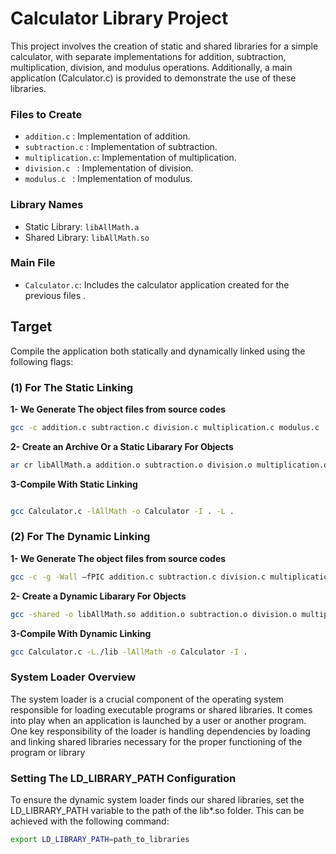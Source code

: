 
# Calculator Library Project
This project involves the creation of static and shared libraries for a simple calculator, with separate implementations for addition, subtraction, multiplication, division, and modulus operations. Additionally, a main application (Calculator.c) is provided to demonstrate the use of these libraries.

### Files to Create
- `addition.c`      : Implementation of addition.
- `subtraction.c`   : Implementation of subtraction.
- `multiplication.c`: Implementation of multiplication.
- `division.c `     : Implementation of division.
- `modulus.c `      : Implementation of modulus.
### Library Names
- Static Library: `libAllMath.a`
- Shared Library: `libAllMath.so`

### Main File

- `Calculator.c`: Includes the calculator application created for the previous files .

## Target 
Compile the application both statically and dynamically linked using the following flags:

### (1) For The Static Linking
**1- We Generate The object files from source codes**
  ```bash
gcc -c addition.c subtraction.c division.c multiplication.c modulus.c
```
**2- Create an Archive Or a Static Libarary For Objects**
```bash
ar cr libAllMath.a addition.o subtraction.o division.o multiplication.o modulus.o
  ```
**3-Compile With Static Linking**
```bash

gcc Calculator.c -lAllMath -o Calculator -I . -L .

```

### (2) For The Dynamic Linking

**1- We Generate The object files from source codes**
  ```bash
gcc -c -g -Wall –fPIC addition.c subtraction.c division.c multiplication.c modulus.c
```
**2- Create a Dynamic Libarary For Objects**
```bash
gcc -shared -o libAllMath.so addition.o subtraction.o division.o multiplication.o modulus.o

  ```
**3-Compile With Dynamic Linking**
```bash
gcc Calculator.c -L./lib -lAllMath -o Calculator -I .
```

### System Loader Overview
The system loader is a crucial component of the operating system responsible for loading executable programs or shared libraries. It comes into play when an application is launched by a user or another program. One key responsibility of the loader is handling dependencies by loading and linking shared libraries necessary for the proper functioning of the program or library

### Setting The LD_LIBRARY_PATH Configuration
To ensure the dynamic system loader finds our shared libraries, set the LD_LIBRARY_PATH variable to the path of the lib*.so folder. This can be achieved with the following command:

```bash
export LD_LIBRARY_PATH=path_to_libraries

```






